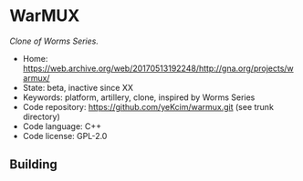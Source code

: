 # WarMUX

_Clone of Worms Series._

- Home: https://web.archive.org/web/20170513192248/http://gna.org/projects/warmux/
- State: beta, inactive since XX
- Keywords: platform, artillery, clone, inspired by Worms Series
- Code repository: https://github.com/yeKcim/warmux.git (see trunk directory)
- Code language: C++
- Code license: GPL-2.0

## Building
